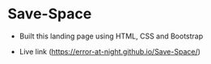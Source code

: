 # Save-Space

- Built this landing page using HTML, CSS and Bootstrap
  
- Live link (https://error-at-night.github.io/Save-Space/)
